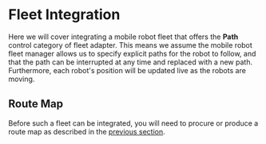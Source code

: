 # Fleet Integration

Here we will cover integrating a mobile robot fleet that offers the **Path** control category of fleet adapter. This means we assume the mobile robot fleet manager allows us to specify explicit paths for the robot to follow, and that the path can be interrupted at any time and replaced with a new path. Furthermore, each robot's position will be updated live as the robots are moving.

## Route Map

Before such a fleet can be integrated, you will need to procure or produce a route map as described in the [previous section](./integration_nav-maps.md).